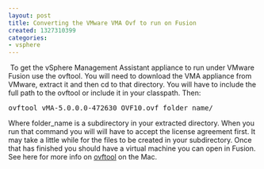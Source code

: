 ```yaml
---
layout: post
title: Converting the VMware VMA Ovf to run on Fusion
created: 1327310399
categories:
- vsphere
---
```

<p>&nbsp;To get the vSphere Management Assistant appliance to run under VMware Fusion use the ovftool. You will need to download the VMA appliance from VMware, extract it and then cd to that directory. You will have to include the full path to the ovftool or include it in your classpath. Then:</p>
<pre>
ovftool vMA-5.0.0.0-472630_OVF10.ovf folder_name/
</pre>
<p>Where folder_name is a subdirectory in your extracted directory. When you run that command you will will have to accept the license agreement first. It may take a little while for the files to be created in your subdirectory. Once that has finished you should have a virtual machine you can open in Fusion. See here for more info on <a href="http://thewayeye.net/2011/april/2/converting-ovf-template-run-vmware-fusion">ovftool</a>&nbsp;on the Mac.</p>
